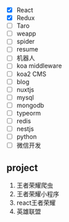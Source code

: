 - [x] React
- [x] Redux
- [ ] Taro
- [ ] weapp
- [ ] spider
- [ ] resume
- [ ] 机器人
- [ ] koa middleware
- [ ] koa2 CMS
- [ ] blog
- [ ] nuxtjs
- [ ] mysql
- [ ] mongodb
- [ ] typeorm
- [ ] redis
- [ ] nestjs
- [ ] python
- [ ] 微信开发

## project
1. 王者荣耀爬虫
2. 王者荣耀小程序
3. react王者荣耀
4. 英雄联盟